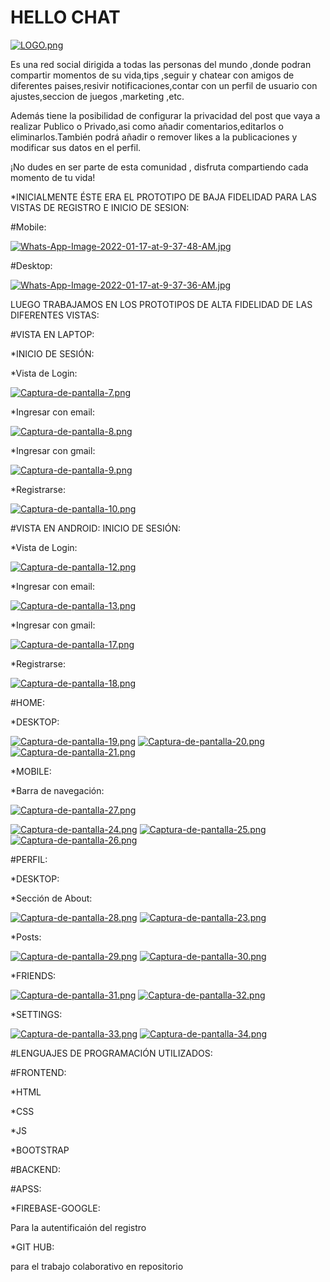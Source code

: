 # HELLO CHAT

[![LOGO.png](https://i.postimg.cc/zGwrgX2d/LOGO.png)](https://postimg.cc/ZWq2kZS3)


Es una red social dirigida a todas las personas del mundo ,donde podran compartir momentos de su vida,tips ,seguir y chatear con amigos de diferentes paises,resivir notificaciones,contar con un perfil de usuario con ajustes,seccion de juegos ,marketing ,etc.

Además  tiene la posibilidad de configurar la privacidad del post que vaya a realizar Publico o Privado,asi como añadir comentarios,editarlos o eliminarlos.También podrá añadir o remover likes a la publicaciones y modificar sus datos en el perfil. 

¡No dudes en ser parte de esta comunidad , disfruta compartiendo cada momento de tu vida!


*INICIALMENTE ÉSTE ERA EL PROTOTIPO DE BAJA FIDELIDAD PARA LAS VISTAS DE REGISTRO E INICIO DE SESION:

#Mobile:



[![Whats-App-Image-2022-01-17-at-9-37-48-AM.jpg](https://i.postimg.cc/xjxsQjX6/Whats-App-Image-2022-01-17-at-9-37-48-AM.jpg)](https://postimg.cc/fkd7jNjd)


#Desktop:



[![Whats-App-Image-2022-01-17-at-9-37-36-AM.jpg](https://i.postimg.cc/3NSfbYvb/Whats-App-Image-2022-01-17-at-9-37-36-AM.jpg)](https://postimg.cc/PvDMCGKm)



LUEGO TRABAJAMOS EN LOS PROTOTIPOS DE ALTA FIDELIDAD DE LAS DIFERENTES VISTAS:



#VISTA EN LAPTOP:



*INICIO DE SESIÓN:



*Vista de Login:



[![Captura-de-pantalla-7.png](https://i.postimg.cc/G9wCTwVy/Captura-de-pantalla-7.png)](https://postimg.cc/wRVPnP6q)



*Ingresar con email:



[![Captura-de-pantalla-8.png](https://i.postimg.cc/BQBSPtZZ/Captura-de-pantalla-8.png)](https://postimg.cc/XpXSTjyt)



*Ingresar con gmail:



[![Captura-de-pantalla-9.png](https://i.postimg.cc/X743W3fR/Captura-de-pantalla-9.png)](https://postimg.cc/yWQ2hMrj)



*Registrarse:



[![Captura-de-pantalla-10.png](https://i.postimg.cc/rwYL5rBT/Captura-de-pantalla-10.png)](https://postimg.cc/rDWbkKyZ)


#VISTA EN ANDROID: INICIO DE SESIÓN:



*Vista de Login:



[![Captura-de-pantalla-12.png](https://i.postimg.cc/L57zzv3f/Captura-de-pantalla-12.png)](https://postimg.cc/n94jx45c)



*Ingresar con email:



[![Captura-de-pantalla-13.png](https://i.postimg.cc/6TJ8WPhH/Captura-de-pantalla-13.png)](https://postimg.cc/T50dQCFm)



*Ingresar con gmail:



[![Captura-de-pantalla-17.png](https://i.postimg.cc/HLRcvjyD/Captura-de-pantalla-17.png)](https://postimg.cc/SXLxJSdD)



*Registrarse:



[![Captura-de-pantalla-18.png](https://i.postimg.cc/59hc9Jw4/Captura-de-pantalla-18.png)](https://postimg.cc/6TfbzDjg)


#HOME:



*DESKTOP:



[![Captura-de-pantalla-19.png](https://i.postimg.cc/JhcvPHgt/Captura-de-pantalla-19.png)](https://postimg.cc/Ty1tP1TX)
[![Captura-de-pantalla-20.png](https://i.postimg.cc/8csYpKCr/Captura-de-pantalla-20.png)](https://postimg.cc/CnT7J4kF)
[![Captura-de-pantalla-21.png](https://i.postimg.cc/FzqB7yfC/Captura-de-pantalla-21.png)](https://postimg.cc/gLVD76H3)



*MOBILE:


*Barra de navegación:



[![Captura-de-pantalla-27.png](https://i.postimg.cc/wxfvw18W/Captura-de-pantalla-27.png)](https://postimg.cc/qgK4RM7n)


[![Captura-de-pantalla-24.png](https://i.postimg.cc/Ss9rDBjd/Captura-de-pantalla-24.png)](https://postimg.cc/LYHLs0tg)
[![Captura-de-pantalla-25.png](https://i.postimg.cc/GhKj7J3W/Captura-de-pantalla-25.png)](https://postimg.cc/HVJ5jMyz)
[![Captura-de-pantalla-26.png](https://i.postimg.cc/4yZzwnD4/Captura-de-pantalla-26.png)](https://postimg.cc/R6s6ZCC2)

#PERFIL:


*DESKTOP:



*Sección de About:

[![Captura-de-pantalla-28.png](https://i.postimg.cc/zXYJtK2F/Captura-de-pantalla-28.png)](https://postimg.cc/PNKsNpjC)
[![Captura-de-pantalla-23.png](https://i.postimg.cc/mZvrv0kM/Captura-de-pantalla-23.png)](https://postimg.cc/V5F1MZjL)



*Posts:



[![Captura-de-pantalla-29.png](https://i.postimg.cc/W1DXdqjx/Captura-de-pantalla-29.png)](https://postimg.cc/9DhGSMDB)
[![Captura-de-pantalla-30.png](https://i.postimg.cc/kGXyqBf1/Captura-de-pantalla-30.png)](https://postimg.cc/mzJ9S2xC)


*FRIENDS:

[![Captura-de-pantalla-31.png](https://i.postimg.cc/SsKXKCbM/Captura-de-pantalla-31.png)](https://postimg.cc/MchZPcT6)
[![Captura-de-pantalla-32.png](https://i.postimg.cc/T2FyRK7K/Captura-de-pantalla-32.png)](https://postimg.cc/yWh6j8zK)


*SETTINGS:

[![Captura-de-pantalla-33.png](https://i.postimg.cc/ry3jRCFc/Captura-de-pantalla-33.png)](https://postimg.cc/MX0VhBQr)
[![Captura-de-pantalla-34.png](https://i.postimg.cc/Zndrx2Km/Captura-de-pantalla-34.png)](https://postimg.cc/RJv6MPHp)


#LENGUAJES DE PROGRAMACIÓN UTILIZADOS:

#FRONTEND:

*HTML

*CSS

*JS


*BOOTSTRAP

#BACKEND:

#APSS:

*FIREBASE-GOOGLE:

Para la autentificaión del registro


*GIT HUB:

para el trabajo colaborativo en repositorio

